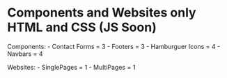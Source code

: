 # Components and Websites only HTML and CSS (JS Soon)

Components:
	- Contact Forms = 3
	- Footers  = 3
	- Hamburguer Icons = 4
	- Navbars = 4

Websites: 
	- SinglePages = 1
	- MultiPages = 1